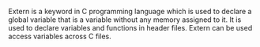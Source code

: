 Extern is a keyword in C programming language which is used to declare a global variable that is a variable without any memory assigned to it. It is used to declare variables and functions in header files. Extern can be used access variables across C files.
